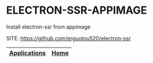 # ELECTRON-SSR-APPIMAGE
 
 Install electron-ssr from appimage
 
 SITE: https://github.com/erguotou520/electron-ssr

 | [Applications](https://portable-linux-apps.github.io/apps.html) | [Home](https://portable-linux-apps.github.io)
 | --- | --- |
